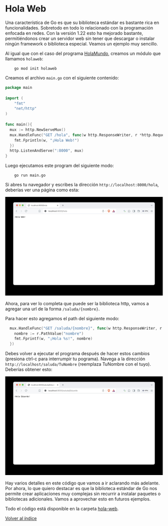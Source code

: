 # Hola Web

Una característica de Go es que su biblioteca estándar es bastante rica en funcionalidades. Sobretodo en todo lo relacionado con la programación enfocada en redes. Con la versión 1.22 esto ha mejorado bastante, permitiéndonos crear un servidor web sin tener que descargar o instalar ningún framework o biblioteca especial. Veamos un ejemplo muy sencillo.

Al igual que con el caso del programa [HolaMundo](/parte-1/HolaMundo.md), creamos un módulo que llamamos `holaweb`:


        go mod init holaweb

Creamos el archivo `main.go` con el siguiente contenido:

```go
package main

import (
	"fmt"
	"net/http"
)

func main(){
  mux := http.NewServeMux()
  mux.HandleFunc("GET /hola", func(w http.ResponseWriter, r *http.Request) {
    fmt.Fprintln(w, "¡Hola Web!")
  })
  http.ListenAndServe(":8000", mux)
}
```

Luego ejecutamos este program del siguiente modo:

        go run main.go


Si abres tu navegador y escribes la dirección `http://localhost:8000/hola`, deberías ver una página como esta:

![](holaweb.jpg)

Ahora, para ver lo completa que puede ser la biblioteca http, vamos a agregar una url de la forma `/saluda/{nombre}`.

Para hacer esto agregamos el path del siguiente modo:

```go
  mux.HandleFunc("GET /saluda/{nombre}", func(w http.ResponseWriter, r *http.Request) {
    nombre := r.PathValue("nombre")
    fmt.Fprintf(w, "¡Hola %s!", nombre)
  })
```

Debes volver a ejecutar el programa después de hacer estos cambios (presiona ctrl-c para interrumpir tu pograma). Navega a la dirección `http://localhost/saluda/TuNombre` (reemplaza TuNombre con el tuyo). Deberías obtener esto:

![](saluda.jpg)

Hay varios detalles en este código que vamos a ir aclarando más adelante. Por ahora, lo que quiero destacar es que la biblioteca estándar de Go nos permite crear aplicaciones muy complejas sin recurrir a instalar paquetes o bibliotecas adicionales. Vamos a aprovechar esto en futuros ejemplos.

Todo el código está disponible en la carpeta [hola-web](/parte-1/hola-web/).

[Volver al índice](../README.md)

